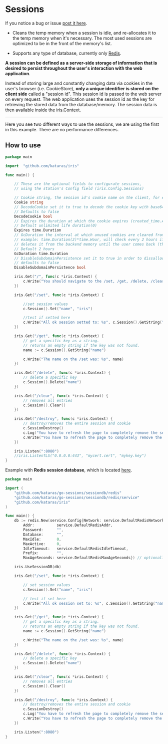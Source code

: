 # Sessions
If you notice a bug or issue [post it here](https://github.com/kataras/go-sessions).


- Cleans the temp memory when a session is idle, and re-allocates it to the temp memory when it's necessary. 
The most used sessions are optimized to be in the front of the memory's list.

- Supports any type of database, currently only [Redis](https://github.com/kataras/go-sessions/sessiondb/).


**A session can be defined as a server-side storage of information that is desired to persist throughout the user's interaction with the web application**.

Instead of storing large and constantly changing data via cookies in the user's browser (i.e. CookieStore), 
**only a unique identifier is stored on the client side** called a "session id". 
This session id is passed to the web server on every request. 
The web application uses the session id as the key for retrieving the stored data from the database/memory. The session data is then available inside the iris.Context.

----



Here you see two different ways to use the sessions, we are using the first in this example. There are no performance differences.

## How to use

```go
package main

import	"github.com/kataras/iris"

func main() {

	// These are the optional fields to configurate sessions, 
	// using the station's Config field (iris.Config.Sessions)

	// Cookie string, the session id's cookie name on the client, for example: "irissessionid"
	Cookie string
	// DecodeCookie set it to true to decode the cookie key with base64 URLEncoding
	// Defaults to false
	DecodeCookie bool
	// Expires the duration at which the cookie expires (created_time.Add(Expires)).
	// Default unlimited life duration(0)
	Expires time.Duration
	// GcDuration the interval at which unused cookies are cleared from memory.
	// example: time.Duration(2)*time.Hour, will check every 2 hours if cookie hasn't be used for 2 hours,
	// deletes it from the backend memory until the user comes back (the session still continues to work as it did before).
	// Default 2 hours
	GcDuration time.Duration
	// DisableSubdomainPersistence set it to true in order to dissallow your iris subdomains to have access to the session cookie.
	// defaults to false
	DisableSubdomainPersistence bool

	iris.Get("/", func(c *iris.Context) {
		c.Write("You should navigate to the /set, /get, /delete, /clear,/destroy instead")
	})

	iris.Get("/set", func(c *iris.Context) {

		//set session values
		c.Session().Set("name", "iris")

		//test if setted here
		c.Write("All ok session setted to: %s", c.Session().GetString("name"))
	})

	iris.Get("/get", func(c *iris.Context) {
		// get a specific key as a string.
		// returns an empty string if the key was not found.
		name := c.Session().GetString("name")

		c.Write("The name on the /set was: %s", name)
	})

	iris.Get("/delete", func(c *iris.Context) {
		// delete a specific key
		c.Session().Delete("name")
	})

	iris.Get("/clear", func(c *iris.Context) {
		// removes all entries
		c.Session().Clear()
	})

	iris.Get("/destroy", func(c *iris.Context) {
		// destroy/removes the entire session and cookie
		c.SessionDestroy()
		c.Log("You have to refresh the page to completely remove the session (on browsers), so the name should NOT be empty NOW, is it?\n ame: %s\n\nAlso check your cookies in your browser's cookies, should be no field for localhost/127.0.0.1 (or whatever you use)", c.Session().GetString("name"))
		c.Write("You have to refresh the page to completely remove the session (on browsers), so the name should NOT be empty NOW, is it?\nName: %s\n\nAlso check your cookies in your browser's cookies, should be no field for localhost/127.0.0.1 (or whatever you use)", c.Session().GetString("name"))
	})

	iris.Listen(":8080")
	//iris.ListenTLS("0.0.0.0:443", "mycert.cert", "mykey.key")
}


```

Example with **Redis session database**, which is located [here](https://github.com/kataras/go-sessions/tree/master/sessiondb/redis).

```go
package main

import (
	"github.com/kataras/go-sessions/sessiondb/redis"
	"github.com/kataras/go-sessions/sessiondb/redis/service"
	"github.com/kataras/iris"
)

func main() {
	db := redis.New(service.Config{Network: service.DefaultRedisNetwork,
		Addr:          service.DefaultRedisAddr,
		Password:      "",
		Database:      "",
		MaxIdle:       0,
		MaxActive:     0,
		IdleTimeout:   service.DefaultRedisIdleTimeout,
		Prefix:        "",
		MaxAgeSeconds: service.DefaultRedisMaxAgeSeconds}) // optionally configure the bridge between your redis server

	iris.UseSessionDB(db)

	iris.Get("/set", func(c *iris.Context) {

		// set session values
		c.Session().Set("name", "iris")

		// test if set here
		c.Write("All ok session set to: %s", c.Session().GetString("name"))
	})

	iris.Get("/get", func(c *iris.Context) {
		// get a specific key as a string.
		// returns an empty string if the key was not found.
		name := c.Session().GetString("name")

		c.Write("The name on the /set was: %s", name)
	})

	iris.Get("/delete", func(c *iris.Context) {
		// delete a specific key
		c.Session().Delete("name")
	})

	iris.Get("/clear", func(c *iris.Context) {
		// removes all entries
		c.Session().Clear()
	})

	iris.Get("/destroy", func(c *iris.Context) {
		// destroy/removes the entire session and cookie
		c.SessionDestroy()
		c.Log("You have to refresh the page to completely remove the session (on browsers), so the name should NOT be empty NOW, is it?\n ame: %s\n\nAlso check your cookies in your browser's cookies, should be no field for localhost/127.0.0.1 (or what ever you use)", c.Session().GetString("name"))
		c.Write("You have to refresh the page to completely remove the session (on browsers), so the name should NOT be empty NOW, is it?\nName: %s\n\nAlso check your cookies in your browser's cookies, should be no field for localhost/127.0.0.1 (or what ever you use)", c.Session().GetString("name"))
	})

	iris.Listen(":8080")
}

```

